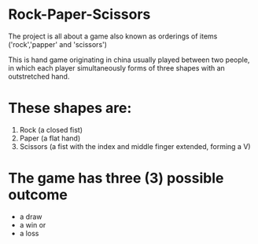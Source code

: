 # Rock-Paper-Scissors
The project is all about a game also known as orderings of items ('rock','papper' and 'scissors')

This is hand game originating in china usually played between two people, in which each player simultaneously forms of three shapes with an outstretched hand.

# These shapes are:
1. Rock (a closed fist)
2. Paper (a flat hand)
3. Scissors (a fist with the index and middle finger extended, forming a V)

# The game has three (3) possible outcome
* a draw
* a win or
* a loss
